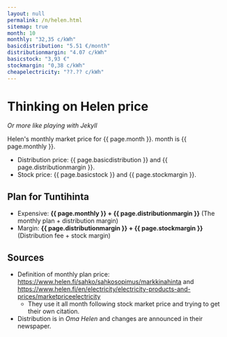 ```yaml
---
layout: null
permalink: /n/helen.html
sitemap: true
month: 10
monthly: "32,35 c/kWh"
basicdistribution: "5.51 €/month"
distributionmargin: "4.07 c/kWh"
basicstock: "3,93 €"
stockmargin: "0,38 c/kWh"
cheapelectricity: "??.?? c/kWh"
---
```


# Thinking on Helen price

*Or more like playing with Jekyll*

Helen's monthly market price for {{ page.month }}. month is {{ page.monthly }}.

* Distribution price: {{ page.basicdistribution }} and {{ page.distributionmargin }}.
* Stock price: {{ page.basicstock }} and {{ page.stockmargin }}.

## Plan for Tuntihinta

* Expensive: <strong>{{ page.monthly }} + {{ page.distributionmargin }}</strong> (The monthly plan + distribution margin)
* Margin: <strong>{{ page.distributionmargin }} + {{ page.stockmargin }}</strong> (Distribution fee + stock margin)

## Sources

* Definition of monthly plan price: https://www.helen.fi/sahko/sahkosopimus/markkinahinta and https://www.helen.fi/en/electricity/electricity-products-and-prices/marketpriceelectricity
  * They use it all month following stock market price and trying to get their own citation.
* Distribution is in *Oma Helen* and changes are announced in their newspaper.
